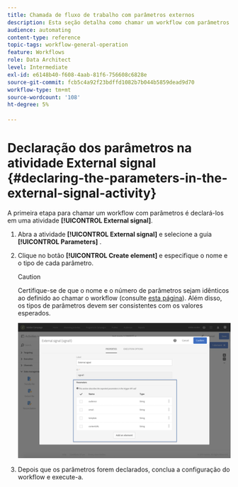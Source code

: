 ```yaml
---
title: Chamada de fluxo de trabalho com parâmetros externos
description: Esta seção detalha como chamar um workflow com parâmetros externos.
audience: automating
content-type: reference
topic-tags: workflow-general-operation
feature: Workflows
role: Data Architect
level: Intermediate
exl-id: e6148b40-f608-4aab-81f6-756608c6828e
source-git-commit: fcb5c4a92f23bdffd1082b7b044b5859dead9d70
workflow-type: tm+mt
source-wordcount: '108'
ht-degree: 5%

---
```


# Declaração dos parâmetros na atividade External signal {#declaring-the-parameters-in-the-external-signal-activity}

A primeira etapa para chamar um workflow com parâmetros é declará-los em uma atividade **[!UICONTROL External signal]**.

1. Abra a atividade **[!UICONTROL External signal]** e selecione a guia **[!UICONTROL Parameters]** .
1. Clique no botão **[!UICONTROL Create element]** e especifique o nome e o tipo de cada parâmetro.

   >[!CAUTION]
   >
   >Certifique-se de que o nome e o número de parâmetros sejam idênticos ao definido ao chamar o workflow (consulte [esta página](../../automating/using/defining-parameters-calling-workflow.md)). Além disso, os tipos de parâmetros devem ser consistentes com os valores esperados.

   ![](assets/extsignal_declaringparameters_1.png)

1. Depois que os parâmetros forem declarados, conclua a configuração do workflow e execute-a.
